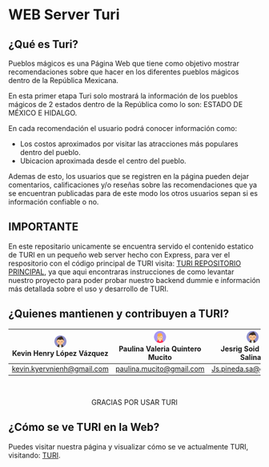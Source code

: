 <h1> WEB Server Turi</h1>

## ¿Qué es Turi?

Pueblos mágicos es una Página Web que tiene como objetivo mostrar recomendaciones sobre que hacer en los diferentes pueblos mágicos dentro de la República Mexicana.

En esta primer etapa Turi solo mostrará la información de los pueblos mágicos de 2 estados dentro de la República como lo son: ESTADO DE MÉXICO E HIDALGO.

En cada recomendación el usuario podrá conocer información como:

- Los costos aproximados por visitar las atracciones más populares dentro del pueblo.
- Ubicacion aproximada desde el centro del pueblo.

Ademas de esto, los usuarios que se registren en la página pueden dejar comentarios, calificaciones y/o reseñas sobre las recomendaciones que ya se encuentran publicadas para de este modo los otros usuarios sepan si es información confiable o no.


## IMPORTANTE

En este repositario unicamente se encuentra servido el contenido estatico de TURI en un pequeño web server hecho con Express, para ver el respositorio con el código principal de TURI visita: [TURI REPOSITORIO PRINCIPAL](https://github.com/raquellvazquez/pueblos-magicos), ya que aqui encontraras instrucciones de como levantar nuestro proyecto para poder probar nuestro backend dummie e información más detallada sobre el uso y desarrollo de TURI.


## ¿Quienes mantienen y contribuyen a TURI?

| [<img src="https://raw.githubusercontent.com/raquellvazquez/to-do/develop/src/assets/boy.png" alt="IE / Edge" width="24px" height="24px" />](https://github.com/Kyervnienh)</br>Kevin Henry López Vázquez| [<img src="https://raw.githubusercontent.com/raquellvazquez/to-do/develop/src/assets/girl.png" alt="Safari" width="24px" height="24px" />](https://github.com/PaulinaQuintero)</br>Paulina Valeria Quintero Mucito| [<img src="https://raw.githubusercontent.com/raquellvazquez/to-do/develop/src/assets/boy.png" alt="Chrome" width="24px" height="24px" />](https://github.com/JesrigPineda)</br>Jesrig Soid Pineda Salinas| [<img src="https://raw.githubusercontent.com/raquellvazquez/to-do/develop/src/assets/girl.png" alt="Safari" width="24px" height="24px" />](https://github.com/raquellvazquez)</br>Laura Raquel Vazquez Sanchez ||
| --- | --- | --- | --- | --- |
| kevin.kyervnienh@gmail.com | paulina.mucito@gmail.com | Js.pineda.sa@gmail.com| raquelskrats@gmail.com |

<br>
<p align="center">GRACIAS POR USAR TURI</p>

## ¿Cómo se ve TURI en la Web?

Puedes visitar nuestra página y visualizar cómo se ve actualmente TURI, visitando:
[TURI](https://ecstatic-kalam-24f842.netlify.app/).
